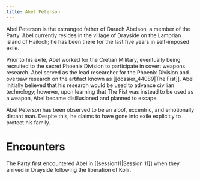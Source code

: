 ```yaml
---
title: Abel Peterson
---
```

Abel Peterson is the estranged father of Darach Abelson, a member of the Party. Abel currently resides in the village of Drayside on the Lamprian island of Hailoch; he has been there for the last five years in self-imposed exile.

Prior to his exile, Abel worked for the Cretian Military, eventually being recruited to the secret Phoenix Division to participate in covert weapons research. Abel served as the lead researcher for the Phoenix Division and oversaw research on the artifact known as [[dossier_44089|The Fist]]. Abel initially believed that his research would be used to advance civilian technology; however, upon learning that The Fist was instead to be used as a weapon, Abel became disillusioned and planned to escape.

Abel Peterson has been observed to be an aloof, eccentric, and emotionally distant man. Despite this, he claims to have gone into exile explicitly to protect his family.

# Encounters
The Party first encountered Abel in [[session11|Session 11]] when they arrived in Drayside following the liberation of Kolir. 

